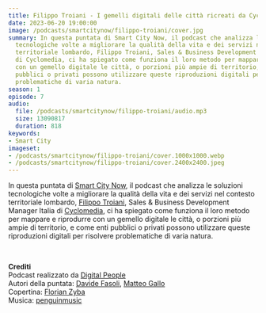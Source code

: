 ```yaml
---
title: Filippo Troiani - I gemelli digitali delle città ricreati da Cyclomedia
date: 2023-06-20 19:00:00
image: /podcasts/smartcitynow/filippo-troiani/cover.jpg
summary: In questa puntata di Smart City Now, il podcast che analizza le soluzioni
  tecnologiche volte a migliorare la qualità della vita e dei servizi nel contesto
  territoriale lombardo, Filippo Troiani, Sales & Business Development Manager Italia
  di Cyclomedia, ci ha spiegato come funziona il loro metodo per mappare e riprodurre
  con un gemello digitale le città, o porzioni più ampie di territorio, e come enti
  pubblici o privati possono utilizzare queste riproduzioni digitali per risolvere
  problematiche di varia natura.
season: 1
episode: 7
audio:
  file: /podcasts/smartcitynow/filippo-troiani/audio.mp3
  size: 13090817
  duration: 818
keywords:
- Smart City
imageset:
- /podcasts/smartcitynow/filippo-troiani/cover.1000x1000.webp
- /podcasts/smartcitynow/filippo-troiani/cover.2400x2400.jpeg
---
```


In questa puntata di [Smart City Now](https://www.smartcitynow.it/), il podcast che analizza le soluzioni tecnologiche volte a migliorare la qualità della vita e dei servizi nel contesto territoriale lombardo, [Filippo Troiani](https://www.linkedin.com/in/filippo-troiani/), Sales & Business Development Manager Italia di [Cyclomedia](https://www.cyclomedia.com/it), ci ha spiegato come funziona il loro metodo per mappare e riprodurre con un gemello digitale le città, o porzioni più ampie di territorio, e come enti pubblici o privati possono utilizzare queste riproduzioni digitali per risolvere problematiche di varia natura.

<br>

**Crediti**<br>
Podcast realizzato da [Digital People](https://w3id.org/digitalpeople)<br>
Autori della puntata: [Davide Fasoli](https://www.linkedin.com/in/davide-fasoli-2b3246179/), [Matteo Gallo](https://www.linkedin.com/in/matteo-gallo-4a5ab31a8/)<br>
Copertina: [Florian Zyba](https://www.linkedin.com/in/florian-zyba/)<br>
Musica: [penguinmusic](https://pixabay.com/users/penguinmusic-24940186/)
